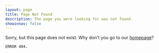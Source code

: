 ```yaml
---
layout: page
title: Page Not Found
description: The page you were looking for was not found.
showinnav: false
---
```

Sorry, but this page does not exist. Why don't you go to our [homepage](/)?

	ERROR 404.
